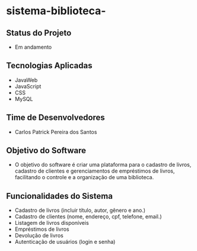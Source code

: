 ﻿# sistema-biblioteca-

## Status do Projeto
- Em andamento

## Tecnologias Aplicadas

- JavaWeb
- JavaScript
- CSS
- MySQL


## Time de Desenvolvedores 

- Carlos Patrick Pereira dos Santos

## Objetivo do Software

- O objetivo do software é criar uma plataforma para o cadastro de
    livros, cadastro de clientes
    e gerenciamentos de empréstimos de livros, facilitando o controle e a 
    organização de uma biblioteca.

## Funcionalidades do Sistema

- Cadastro de livros (incluir título, autor, gênero e ano.)
- Cadastro de clientes (nome, endereço, cpf, telefone, email.)
- Listagem de livros disponíveis
- Empréstimos de livros
- Devolução de livros
- Autenticação de usuários (login e senha)
